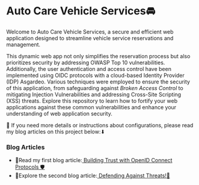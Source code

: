 # Auto Care Vehicle Services🚘

Welcome to Auto Care Vehicle Services, a secure and efficient web application designed to streamline vehicle service reservations and management. 

This dynamic web app not only simplifies the reservation process but also prioritizes security by addressing OWASP Top 10 vulnerabilities. Additionally, the user authentication and access control have been implemented using OIDC protocols with a cloud-based Identity Provider (IDP) Asgardeo. Various techniques were employed to ensure the security of this application, from safeguarding against <i>Broken Access Control</i> to mitigating Injection Vulnerabilities and addressing Cross-Site Scripting (XSS) threats. Explore this repository to learn how to fortify your web applications against these common vulnerabilities and enhance your understanding of web application security.

🔎 If you need more details or instructions about configurations, please read my blog articles on this project below:⬇

### Blog Articles

- 📌Read my first blog article:[ Building Trust with OpenID Connect Protocols 🛡](https://medium.com/@pereradinithi99/building-trust-with-openid-connect-protocols-39ddb71ae12f)
- 📌Explore the second blog article:[ Defending Against Threats!🔐](https://medium.com/@pereradinithi99/defending-against-threats-37e24d55394d)
